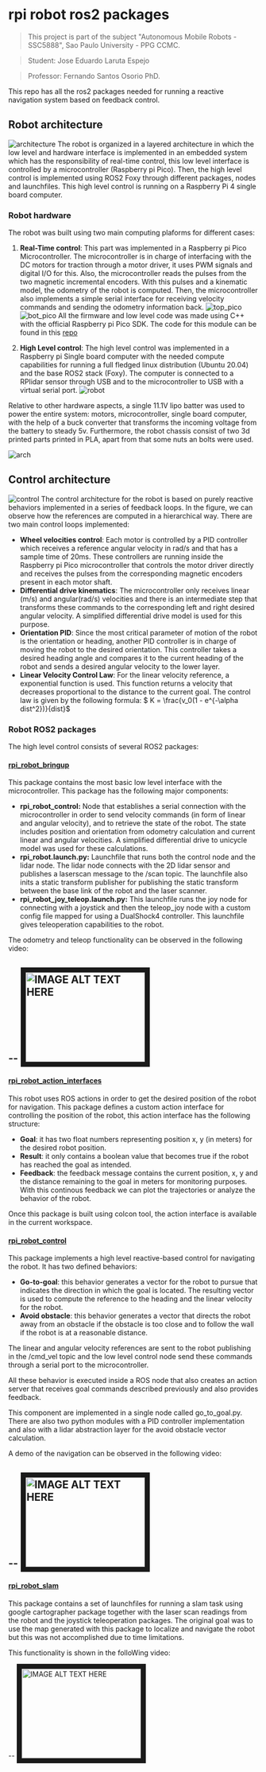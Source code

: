 # rpi robot ros2 packages

> This project is part of the subject "Autonomous Mobile Robots - SSC5888", Sao Paulo University - PPG CCMC. 

> Student: Jose Eduardo Laruta Espejo

> Professor: Fernando Santos Osorio PhD.

This repo has all the ros2 packages needed for running a reactive navigation system based 
on feedback control. 

## Robot architecture
![architecture](img/arquitectura.png)
The robot is organized in a layered architecture in which the low level and hardware interface is implemented
in an embedded system which has the responsibility of real-time control, this low level interface is controlled by a 
microcontroller (Raspberry pi Pico). Then, the high level control is implemented using ROS2 Foxy through different packages, nodes
and launchfiles. This high level control is running on a Raspberry Pi 4 single board computer.

### Robot hardware
The robot was built using two main computing plaforms for different cases:

  1. **Real-Time control**: This part was implemented in a Raspberry pi Pico Microcontroller. The microcontroller is in charge of interfacing with the DC motors for traction through a motor driver, it uses PWM signals and digital I/O for this. Also, the microcontroller reads the pulses from the two magnetic incremental encoders. With this pulses and a kinematic model, the odometry of the robot is computed. Then, the microcontroller also implements a simple serial interface for receiving velocity commands and sending the odometry information back.
  ![top_pico](img/top_pico.png)
  ![bot_pico](img/bot_pico.png)
  All the firmware and low level code was made using C++ with the official Raspberry pi Pico SDK. The code for this module can be found in this [repo](https://github.com/tabris2015/differential-drive-rpi-pico)

  2. **High Level control**: The high level control was implemented in a Raspberry pi Single board computer with the needed compute capabilities for running a full fledged linux distribution (Ubuntu 20.04) and the base ROS2 stack (Foxy). The computer is connected to a RPlidar sensor through USB and to the microcontroller to USB with a virtual serial port.
  ![robot](img/robot.png)

Relative to other hardware aspects, a single 11.1V lipo batter was used to power the entire system: motors, microcontroller, single board computer, with the help of a buck converter that transforms the incoming voltage from the battery to steady 5v. Furthermore, the robot chassis consist of two 3d printed parts printed in PLA, apart from that some nuts an bolts were used.

![arch](img/arch.png)

## Control architecture
![control](img/control.png)
The control architecture for the robot is based on purely reactive behaviors implemented in a series of feedback loops.
In the figure, we can observe how the references are computed in a hierarchical way. There are two main control loops implemented:

  - **Wheel velocities control**: Each motor is controlled by a PID controller which receives a reference angular velocity in rad/s and that has a sample time of 20ms. These controllers are running inside the Raspberry pi Pico microcontroller that controls the motor driver directly and receives the pulses from the corresponding magnetic encoders present in each motor shaft.
  - **Differential drive kinematics**: The microcontroller only receives linear (m/s) and angular(rad/s) velocities and there is an intermediate step that transforms these commands to the corresponding left and right desired angular velocity. A simplified differential drive model is used for this purpose.
  - **Orientation PID**: Since the most critical parameter of motion of the robot is the orientation or heading, another PID controller is in charge of moving the robot to the desired orientation. This controller takes a desired heading angle and compares it to the current heading of the robot and sends a desired angular velocity to the lower layer.
  - **Linear Velocity Control Law**: For the linear velocity reference, a exponential function is used. This function returns a velocity that decreases proportional to the distance to the current goal. The control law is given by the following formula: $ K = \frac{v_0(1 - e^{-\alpha dist^2})}{dist}$

### Robot ROS2 packages
The high level control consists of several ROS2 packages:

#### [rpi_robot_bringup](rpi_robot_bringup)
This package contains the most basic low level interface with the microcontroller. This package has the following 
major components:

  - **rpi_robot_control:** Node that establishes a serial connection with the microcontroller in order to send velocity commands
  (in form of linear and angular velocity), and to retrieve the state of the robot. The state includes position and orientation from odometry calculation and current linear and angular velocities. A simplified differential drive to unicycle model was used for these calculations.
  - **rpi_robot.launch.py:** Launchfile that runs both the control node and the lidar node. The lidar node connects with the 2D lidar sensor and publishes a laserscan message to the /scan topic. The launchfile also inits a static transform publisher for publishing the static transform between the base link of the robot and the laser scanner.
  - **rpi_robot_joy_teleop.launch.py:** This launchfile runs the joy node for connecting with a joystick and then the teleop_joy node with a custom config file mapped for using a DualShock4 controller. This launchfile gives teleoperation capabilities to the robot.

The odometry and teleop functionality can be observed in the following video:

--
<a href="http://www.youtube.com/watch?feature=player_embedded&v=HkA1nDBC58c
" target="_blank"><img src="http://img.youtube.com/vi/HkA1nDBC58c/0.jpg" 
alt="IMAGE ALT TEXT HERE" width="240" height="180" border="10" /></a>
--

#### [rpi_robot_action_interfaces](rpi_robot_action_interfaces)
This robot uses ROS actions in order to get the desired position of the robot for navigation. This package defines a custom action interface for controlling the position of the robot, this action interface has the following structure:

  - **Goal**: it has two float numbers representing position x, y (in meters) for the desired robot position.
  - **Result**: it only contains a boolean value that becomes true if the robot has reached the goal as intended.
  - **Feedback**: the feedback message contains the current position, x, y and the distance remaining to the goal in meters for monitoring purposes. With this continous feedback we can plot the trajectories or analyze the behavior of the robot.

Once this package is built using colcon tool, the action interface is available in the current workspace.



#### [rpi_robot_control](rpi_robot_control)
This package implements a high level reactive-based control for navigating the robot. It has two defined behaviors:

  - **Go-to-goal**: this behavior generates a vector for the robot to pursue that indicates the direction in which the goal is located. The resulting vector is used to compute the reference to the heading and the linear velocity for the robot. 
  - **Avoid obstacle**: this behavior generates a vector that directs the robot away from an obstacle if the obstacle is too close and to follow the wall if the robot is at a reasonable distance.

The linear and angular velocity references are sent to the robot publishing in the /cmd_vel topic and the low level control node send these commands through a serial port to the microcontroller.

All these behavior is executed inside a ROS node that also creates an action server that receives goal commands described previously and also provides feedback. 

This component are implemented in a single node called go_to_goal.py. There are also two python modules with a PID controller implementation and also with a lidar abstraction layer for the avoid obstacle vector calculation.

A demo of the navigation can be observed in the following video:

--
<a href="http://www.youtube.com/watch?feature=player_embedded&v=Iowo95nR5eU
" target="_blank"><img src="http://img.youtube.com/vi/Iowo95nR5eU/0.jpg" 
alt="IMAGE ALT TEXT HERE" width="240" height="180" border="10" /></a>
--


#### [rpi_robot_slam](rpi_robot_slam)
This package contains a set of launchfiles for running a slam task using google cartographer package together with the laser scan readings from the robot and the joystick teleoperation packages. The original goal was to use the map generated with this package to localize and navigate the robot but this was not accomplished due to time limitations.

This functionality is shown in the folloWing video:

--
<a href="http://www.youtube.com/watch?feature=player_embedded&v=axCvY-ANDVI
" target="_blank"><img src="http://img.youtube.com/vi/axCvY-ANDVI/0.jpg" 
alt="IMAGE ALT TEXT HERE" width="240" height="180" border="10" /></a>
